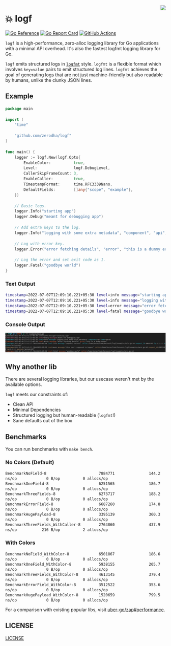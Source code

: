 <a href="https://zerodha.tech"><img src="https://zerodha.tech/static/images/github-badge.svg" align="right" /></a>

# 💥 logf

[![Go Reference](https://pkg.go.dev/badge/github.com/zerodha/logf.svg)](https://pkg.go.dev/github.com/zerodha/logf)
[![Go Report Card](https://goreportcard.com/badge/zerodha/logf)](https://goreportcard.com/report/zerodha/logf)
[![GitHub Actions](https://github.com/zerodha/logf/actions/workflows/build.yml/badge.svg)](https://github.com/zerodha/logf/actions/workflows/build.yml)

`logf` is a high-performance, zero-alloc logging library for Go applications with a minimal API overhead. It's also the fastest logfmt logging library for Go.

`logf` emits structured logs in [`logfmt`](https://brandur.org/logfmt) style. `logfmt` is a flexible format which involves `key=value` pairs to emit structured log lines. `logfmt` achieves the goal of generating logs that are not just machine-friendly but also readable by humans, unlike the clunky JSON lines.

## Example

```go
package main

import (
	"time"

	"github.com/zerodha/logf"
)

func main() {
	logger := logf.New(logf.Opts{
		EnableColor:          true,
		Level:                logf.DebugLevel,
		CallerSkipFrameCount: 3,
		EnableCaller:         true,
		TimestampFormat:      time.RFC3339Nano,
		DefaultFields:        []any{"scope", "example"},
	})

	// Basic logs.
	logger.Info("starting app")
	logger.Debug("meant for debugging app")

	// Add extra keys to the log.
	logger.Info("logging with some extra metadata", "component", "api", "user", "karan")

	// Log with error key.
	logger.Error("error fetching details", "error", "this is a dummy error")

	// Log the error and set exit code as 1.
	logger.Fatal("goodbye world")
}
```

### Text Output

```bash
timestamp=2022-07-07T12:09:10.221+05:30 level=info message="starting app"
timestamp=2022-07-07T12:09:10.221+05:30 level=info message="logging with some extra metadata" component=api user=karan
timestamp=2022-07-07T12:09:10.221+05:30 level=error message="error fetching details" error="this is a dummy error"
timestamp=2022-07-07T12:09:10.221+05:30 level=fatal message="goodbye world"
```

### Console Output

![](examples/screenshot.png)

## Why another lib

There are several logging libraries, but our usecase weren't met by the available options.

`logf` meets our constraints of:

- Clean API
- Minimal Dependencies
- Structured logging but human-readable (`logfmt`!)
- Sane defaults out of the box

## Benchmarks

You can run benchmarks with `make bench`.

### No Colors (Default)

```
BenchmarkNoField-8                       7884771               144.2 ns/op             0 B/op          0 allocs/op
BenchmarkOneField-8                      6251565               186.7 ns/op             0 B/op          0 allocs/op
BenchmarkThreeFields-8                   6273717               188.2 ns/op             0 B/op          0 allocs/op
BenchmarkErrorField-8                    6687260               174.8 ns/op             0 B/op          0 allocs/op
BenchmarkHugePayload-8                   3395139               360.3 ns/op             0 B/op          0 allocs/op
BenchmarkThreeFields_WithCaller-8        2764860               437.9 ns/op           216 B/op          2 allocs/op
```

### With Colors

```
BenchmarkNoField_WithColor-8             6501867               186.6 ns/op             0 B/op          0 allocs/op
BenchmarkOneField_WithColor-8            5938155               205.7 ns/op             0 B/op          0 allocs/op
BenchmarkThreeFields_WithColor-8         4613145               379.4 ns/op             0 B/op          0 allocs/op
BenchmarkErrorField_WithColor-8          3512522               353.6 ns/op             0 B/op          0 allocs/op
BenchmarkHugePayload_WithColor-8         1520659               799.5 ns/op             0 B/op          0 allocs/op
```

For a comparison with existing popular libs, visit [uber-go/zap#performance](https://github.com/uber-go/zap#performance).

## LICENSE

[LICENSE](./LICENSE)
